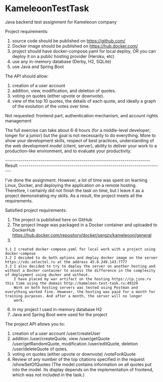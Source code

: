 # KameleoonTestTask
Java backend test assignment for Kameleoon company

Project requirements:
  1) source code should be published on https://github.com/
  2) Docker image should be published on https://hub.docker.com/
  3) project should have docker-compose.yaml for local deploy, OR you can deploy it on a public hosting provider (Heroku, etc)
  4) use any in-memory database (Derby, H2, SQLite)
  5) use Java and Spring Boot

The API should allow:
  1) creation of a user account
  2) addition, view, modification, and deletion of quotes.
  3) voting on quotes (either upvote or downvote).
  4) view of the top 10 quotes, the details of each quote, and ideally a graph of the evolution of the votes over time.
  
  Not requested: frontend part, authentication mechanism, and account rights management

The full exercise can take about 6-8 hours (for a middle-level developer; longer for a junior) but the goal is not necessarily to do everything.
More to show your development skills, respect of best practices, understanding of the web development model (client, server),
ability to deliver your work to a production-like environment, and to evaluate your productivity.

-------------------------------------------------------------------------- Result --------------------------------------------------------------------------

I've done the assignment. However, a lot of time was spent on learning Linux, Docker, and deploying the application on a remote hosting. 
Therefore, I certainly did not finish the task on time, but I leave it as a project demonstrating my skills.
As a result, the project meets all the requirements.

Satisfied project requirements:
  1) The project is published here on GitHub 
  2) The project Image was packaged in a Docker container and uploaded to DockerHub https://hub.docker.com/repository/docker/sergzv/kameleoon/general
  3) 
    3.1 I created docker-compose.yaml for local work with a project using docker-compose
    3.2 I decided to do both options and deploy docker image on the server https://vds.selectel.ru at the address 45.8.249.143:7777
    3.3 I also decided to try to deploy the server on another hosting and without a Docker container to assess the difference in the complexity of deployment using docker and without.
        I have placed my war artifact on the hosting https://cp.jino.ru this time using the domain http://kameleon-test-task.ru:49329
        Work on both hosting servers was tested using Postman and everything worked fine. However, the hosting was paid for a month for training purposes. And after a month, the server will no longer
        work.
  6) In my project I used in-memory database H2
  7) Java and Spring Boot were used for the project

The project API allows you to:
  1) creation of a user account /user/createUser
  2) addition /user/createQuote, view /user/getQuote /user/getRandomQuote, modification /user/editQuote, deletion /user/deleteQuote of qotes.
  3) voting on quotes (either upvote or downvote) /voteForAQuote
  4) Review of any number of the top citations specified in the request /showSetOfQuotes (The model contains information on all quotes put into the model. Its display depends on the implementation of          frontend, which was not included in the task.)

